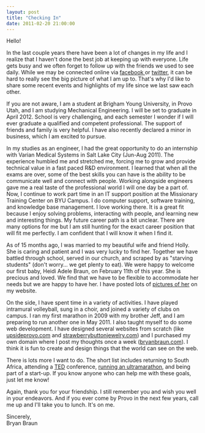 ```yaml
---
layout: post
title: "Checking In"
date: 2011-02-20 21:00:00
---
```


Hello!

In the last couple years there have been a lot of changes in my life and I realize that I haven't done the best job at keeping up with everyone. Life gets busy and we often forget to follow up with the friends we used to see daily. While we may be connected online via <a href="http://www.facebook.com/bryanbr4un" target="_blank">facebook </a>or <a href="https://twitter.com/bryanebraun" target="_blank">twitter</a>, it can be hard to really see the big picture of what I am up to. That's why I'd like to share some recent events and highlights of my life since we last saw each other.

If you are not aware, I am a student at Brigham Young University, in Provo Utah, and I am studying Mechanical Engineering. I will be set to graduate in April 2012. School is very challenging, and each semester I wonder if I will ever graduate a qualified and competent professional. The support of friends and family is very helpful. I have also recently declared a minor in business, which I am excited to pursue.

In my studies as an engineer, I had the great opportunity to do an internship with Varian Medical Systems in Salt Lake City (Jun-Aug 2011). The experience humbled me and stretched me, forcing me to grow and provide technical value in a fast paced R&D environment. I learned that when all the exams are over, some of the best skills you can have is the ability to be communicate well and connect with people. Working alongside engineers gave me a real taste of the professional world I will one day be a part of. Now, I continue to work part time in an IT support position at the Missionary Training Center on BYU Campus. I do computer support, software training, and knowledge base management. I love working there. It is a great fit because I enjoy solving problems, interacting with people, and learning new and interesting things. My future career path is a bit unclear. There are many options for me but I am still hunting for the exact career position that will fit me perfectly. I am confident that I will know it when I find it.

As of 15 months ago, I was married to my beautiful wife and friend Holly. She is caring and patient and I was very lucky to find her. Together we have battled through school, served in our church, and scraped by as "starving students" (don't worry... we get plenty to eat). We were happy to welcome our first baby, Heidi Adele Braun, on February 11th of this year. She is precious and loved. We find that we have to be flexible to accommodate her needs but we are happy to have her. I have posted lots of <a href="http://bryanbraun.com/2011/02/14/heidi/" target="_blank">pictures of her</a> on my website.

On the side, I have spent time in a variety of activities. I have played intramural volleyball, sung in a choir, and joined a variety of clubs on campus. I ran my first marathon in 2009 with my brother Jeff, and I am preparing to run another one in May 2011. I also taught myself to do some web development. I have designed several websites from scratch (like <a href="http://upsideprovo.com" target="_blank">upsideprovo.com</a> and <a href="http://strawberrybuttons.bryanbraun.com" target="_blank">strawberrybuttonjewelry.com</a>) and I purchased my own domain where I post my thoughts once a week (<a href="http://bryanbraun.com" target="_blank">bryanbraun.com</a>). I think it is fun to create and design things that the world can see on the web.

There is lots more I want to do. The short list includes returning to South Africa, attending a <a href="http://bryanbraun.com/2011/02/20/ted/" target="_blank">TED</a> conference, <a href="http://en.wikipedia.org/wiki/Comrades_Marathon" target="_blank">running an ultramarathon</a>, and being part of a start-up. If you know anyone who can help me with these goals, just let me know!

Again, thank you for your friendship. I still remember you and wish you well in your endeavors. And if you ever come by Provo in the next few years, call me up and I'll take you to lunch. It's on me.

Sincerely,  
Bryan Braun
